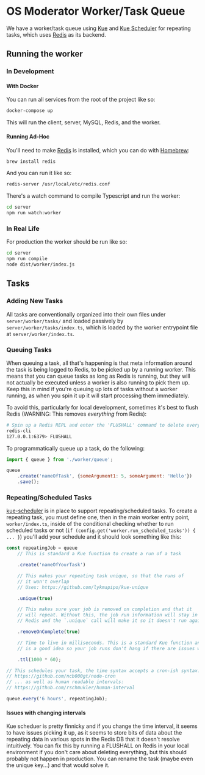 # OS Moderator Worker/Task Queue

We have a worker/task queue using [Kue](https://github.com/Automattic/kue) and [Kue Scheduler](https://github.com/lykmapipo/kue-scheduler) for repeating tasks, which uses [Redis](http://redis.io/) as its backend.

## Running the worker

### In Development

#### With Docker

You can run all services from the root of the project like so:

```bash
docker-compose up
```

This will run the client, server, MySQL, Redis, and the worker.

#### Running Ad-Hoc

You'll need to make [Redis](http://redis.io/) is installed, which you can do with [Homebrew](http://brew.sh/):

```bash
brew install redis
```

And you can run it like so:

```bash
redis-server /usr/local/etc/redis.conf
```

There's a watch command to compile Typescript and run the worker:

```bash
cd server
npm run watch:worker
```

### In Real Life

For production the worker should be run like so:

```bash
cd server
npm run compile
node dist/worker/index.js
```

## Tasks

### Adding New Tasks

All tasks are conventionally organized into their own files under `server/worker/tasks/` and loaded passively by `server/worker/tasks/index.ts`, which is loaded by the worker entrypoint file at `server/worker/index.ts`.

### Queuing Tasks

When queuing a task, all that's happening is that meta information around the task is being logged to Redis, to be picked up by a running worker. This means that you can queue tasks as long as Redis is running, but they will not actually be executed unless a worker is also running to pick them up. Keep this in mind if you're queuing up lots of tasks without a worker running, as when you spin it up it will start processing them immediately.

To avoid this, particularly for local development, sometimes it's best to flush Redis (WARNING: This removes _everything_ from Redis):

```bash
# Spin up a Redis REPL and enter the 'FLUSHALL' command to delete everything
redis-cli
127.0.0.1:6379> FLUSHALL
```

To programmatically queue up a task, do the following:

```js
import { queue } from './worker/queue';

queue
    .create('nameOfTask', {someArgument1: 5, someArgument: 'Hello'})
    .save();
```

### Repeating/Scheduled Tasks

[kue-scheduler](https://github.com/lykmapipo/kue-scheduler) is in place to support repeating/scheduled tasks. To create a repeating task, you must define one, then in the main worker entry point, `worker/index.ts`, inside of the conditional checking whether to run scheduled tasks or not (`if (config.get('worker.run_scheduled_tasks')) { ... }`) you'll add your schedule and it should look something like this:

```js
const repeatingJob = queue
    // This is standard a Kue function to create a run of a task

    .create('nameOfYourTask')

    // This makes your repeating task unique, so that the runs of
    // it won't overlap
    // Uses: https://github.com/lykmapipo/kue-unique

    .unique(true)

    // This makes sure your job is removed on completion and that it
    // will repeat. Without this, the job run information will stay in
    // Redis and the `.unique` call will make it so it doesn't run again

    .removeOnComplete(true)

    // Time to live in milliseconds. This is a standard Kue function and
    // is a good idea so your job runs don't hang if there are issues with it

    .ttl(1000 * 60);

// This schedules your task, the time syntax accepts a cron-ish syntax:
// https://github.com/ncb000gt/node-cron
// ... as well as human readable intervals:
// https://github.com/rschmukler/human-interval

queue.every('6 hours', repeatingJob);
```

#### Issues with changing intervals

Kue scheduer is pretty finnicky and if you change the time interval, it seems to have issues picking it up, as it seems to store bits of data about the repeating data in various spots in the Redis DB that it doesn't resolve intuitively. You can fix this by running a FLUSHALL on Redis in your local environment if you don't care about deleting everything, but this should probably not happen in production. You can rename the task (maybe even the unique key...) and that would solve it.


